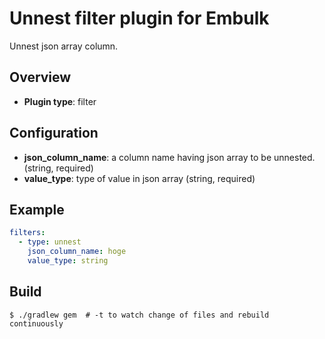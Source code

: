 # Unnest filter plugin for Embulk

Unnest json array column.

## Overview

* **Plugin type**: filter

## Configuration

- **json_column_name**: a column name having json array to be unnested. (string, required)
- **value_type**: type of value in json array (string, required)

## Example

```yaml
filters:
  - type: unnest
    json_column_name: hoge
    value_type: string
```


## Build

```
$ ./gradlew gem  # -t to watch change of files and rebuild continuously
```
